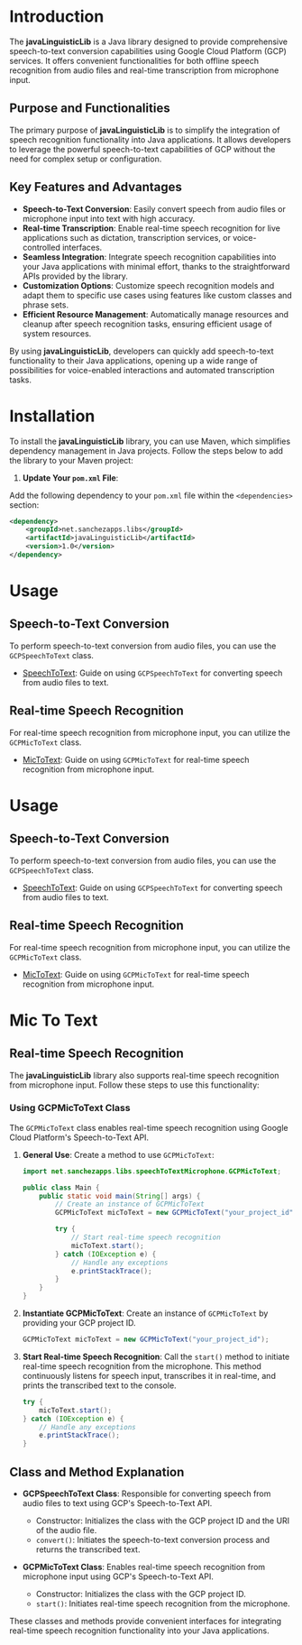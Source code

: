 # Introduction

The **javaLinguisticLib** is a Java library designed to provide comprehensive speech-to-text conversion capabilities using Google Cloud Platform (GCP) services. It offers convenient functionalities for both offline speech recognition from audio files and real-time transcription from microphone input.

## Purpose and Functionalities

The primary purpose of **javaLinguisticLib** is to simplify the integration of speech recognition functionality into Java applications. It allows developers to leverage the powerful speech-to-text capabilities of GCP without the need for complex setup or configuration.

## Key Features and Advantages

- **Speech-to-Text Conversion**: Easily convert speech from audio files or microphone input into text with high accuracy.
- **Real-time Transcription**: Enable real-time speech recognition for live applications such as dictation, transcription services, or voice-controlled interfaces.
- **Seamless Integration**: Integrate speech recognition capabilities into your Java applications with minimal effort, thanks to the straightforward APIs provided by the library.
- **Customization Options**: Customize speech recognition models and adapt them to specific use cases using features like custom classes and phrase sets.
- **Efficient Resource Management**: Automatically manage resources and cleanup after speech recognition tasks, ensuring efficient usage of system resources.

By using **javaLinguisticLib**, developers can quickly add speech-to-text functionality to their Java applications, opening up a wide range of possibilities for voice-enabled interactions and automated transcription tasks.



# Installation

To install the **javaLinguisticLib** library, you can use Maven, which simplifies dependency management in Java projects. Follow the steps below to add the library to your Maven project:

1. **Update Your `pom.xml` File**:

Add the following dependency to your `pom.xml` file within the `<dependencies>` section:

```xml
<dependency>
    <groupId>net.sanchezapps.libs</groupId>
    <artifactId>javaLinguisticLib</artifactId>
    <version>1.0</version>
</dependency>
```


# Usage

## Speech-to-Text Conversion

To perform speech-to-text conversion from audio files, you can use the `GCPSpeechToText` class.

- [SpeechToText](Speech-to-text.md): Guide on using `GCPSpeechToText` for converting speech from audio files to text.

## Real-time Speech Recognition

For real-time speech recognition from microphone input, you can utilize the `GCPMicToText` class.

- [MicToText](Mic-To-Tex.md): Guide on using `GCPMicToText` for real-time speech recognition from microphone input.


# Usage

## Speech-to-Text Conversion

To perform speech-to-text conversion from audio files, you can use the `GCPSpeechToText` class.

- [SpeechToText](Speech-to-text.md): Guide on using `GCPSpeechToText` for converting speech from audio files to text.

## Real-time Speech Recognition

For real-time speech recognition from microphone input, you can utilize the `GCPMicToText` class.

- [MicToText](Mic-To-Tex.md): Guide on using `GCPMicToText` for real-time speech recognition from microphone input.


# Mic To Text

## Real-time Speech Recognition

The **javaLinguisticLib** library also supports real-time speech recognition from microphone input. Follow these steps to use this functionality:

### Using GCPMicToText Class

The `GCPMicToText` class enables real-time speech recognition using Google Cloud Platform's Speech-to-Text API.

1. **General Use**:
   Create a method to use `GCPMicToText`:

    ```java
    import net.sanchezapps.libs.speechToTextMicrophone.GCPMicToText;

    public class Main {
        public static void main(String[] args) {
            // Create an instance of GCPMicToText
            GCPMicToText micToText = new GCPMicToText("your_project_id");

            try {
                // Start real-time speech recognition
                micToText.start();
            } catch (IOException e) {
                // Handle any exceptions
                e.printStackTrace();
            }
        }
    }
    ```

2. **Instantiate GCPMicToText**:
   Create an instance of `GCPMicToText` by providing your GCP project ID.
    ```java
    GCPMicToText micToText = new GCPMicToText("your_project_id");
    ```

3. **Start Real-time Speech Recognition**:
   Call the `start()` method to initiate real-time speech recognition from the microphone. This method continuously listens for speech input, transcribes it in real-time, and prints the transcribed text to the console.

    ```java
    try {
        micToText.start();
    } catch (IOException e) {
        // Handle any exceptions
        e.printStackTrace();
    }
    ```

## Class and Method Explanation

- **GCPSpeechToText Class**: Responsible for converting speech from audio files to text using GCP's Speech-to-Text API.
    - Constructor: Initializes the class with the GCP project ID and the URI of the audio file.
    - `convert()`: Initiates the speech-to-text conversion process and returns the transcribed text.

- **GCPMicToText Class**: Enables real-time speech recognition from microphone input using GCP's Speech-to-Text API.
    - Constructor: Initializes the class with the GCP project ID.
    - `start()`: Initiates real-time speech recognition from the microphone.

These classes and methods provide convenient interfaces for integrating real-time speech recognition functionality into your Java applications.



